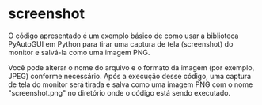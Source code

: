 # screenshot
O código apresentado é um exemplo básico de como usar a biblioteca PyAutoGUI em Python para tirar uma captura de tela (screenshot) do monitor e salvá-la como uma imagem PNG.

Você pode alterar o nome do arquivo e o formato da imagem (por exemplo, JPEG) conforme necessário.
Após a execução desse código, uma captura de tela do monitor será tirada e salva como uma imagem PNG com o nome "screenshot.png" no diretório onde o código está sendo executado.
